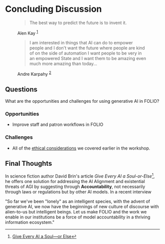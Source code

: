# Concluding Discussion

<figure>
  <blockquote class="blockquote">
   <p>
     The best way to predict the future is to invent it.
   </p>
  </blockquote>
  <figcaption class="blockquote-footer" markdown="span">
   Alen Kay <sup><a class="footnote-ref" href="#fn:KEYS">1</a></sup>
  </figcaption>
</figure>
  
<figure>
  <blockquote class="blockquote">
   <p>
     I am interested in things that AI can do to empower people and I don't want the future where people 
     are kind of on the side of automation I want people to be very in an empowered State and I want 
     them to be amazing even much more amazing than today...
   </p>
  </blockquote>
  <figcaption class="blockquote-footer" markdown="span">
    Andre Karpahy  <sup><a class="footnote-ref" href="#fn:KARPATHY">2</a></sup>
  </figcaption>
</figure>

## Questions
What are the opportunities and challenges for using generative AI in FOLIO?

### Opportunities
- Improve staff and patron workflows in FOLIO 

### Challenges
- All of the [ethical considerations](../ethical-considerations-ai-ml-for-libraries/index.html) we
  covered earlier in the workshop.

## Final Thoughts
In science fiction author David Brin's article *Give Every AI a Soul-or-Else*[^BRIN], he offers one 
solution for addressing the AI Alignment and existential threats of AGI by suggesting through
**Accountability**, not necessarily through laws or regulations but by other AI models. In a recent
interview 

"So far we've been "lonely" as an intelligent species, with the advent of generative AI, we now
have the beginnings of new culture of discourse with alien-to-us but intelligent beings. Let us
make FOLIO and the work we enable in our institutions be a force of model accountability in a 
thriving information ecosystem." 

[^KEYS]: Original quote from 1971 to Xerox researches, expressed in this video [The Best Way to Predict the Future is to Create It. But Is It Already Too Late?](https://www.youtube.com/watch?v=dTPI6wh-Lr0)
[^KARPATHY]: [No Priors Ep. 80 | With Andrej Karpathy from OpenAI and Tesla](https://www.youtube.com/watch?v=hM_h0UA7upI)
[^BRIN]: [Give Every AI a Soul—or Else](https://www.wired.com/story/give-every-ai-a-soul-or-else/)
